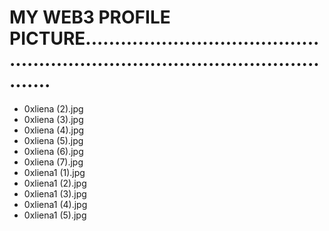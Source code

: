 # MY WEB3 PROFILE PICTURE....................................................................................................
- 0xliena (2).jpg
- 0xliena (3).jpg
- 0xliena (4).jpg
- 0xliena (5).jpg
- 0xliena (6).jpg
- 0xliena (7).jpg
- 0xliena1 (1).jpg
- 0xliena1 (2).jpg
- 0xliena1 (3).jpg
- 0xliena1 (4).jpg
- 0xliena1 (5).jpg
